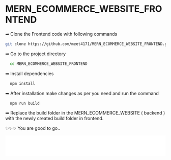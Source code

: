 
 # MERN_ECOMMERCE_WEBSITE_FRONTEND 
➡ Clone the Frontend code with following commands

```bash
git clone https://github.com/meet4171/MERN_ECOMMERCE_WEBSITE_FRONTEND.git
  ```

➡ Go to the project directory

```bash
  cd MERN_ECOMMERCE_WEBSITE_FRONTEND
```  

➡ Install dependencies

```bash
  npm install
```

➡ After installation make changes as per you need and run the command

```bash
  npm run build
```

➡ Replace the build folder in the MERN_ECOMMERCE_WEBSITE ( backend ) with the newly created build folder in frontend.

✨✨✨ You are good to go..

![image](https://github.com/meet4171/README/blob/main/assets/gifs/marquee.svg)
